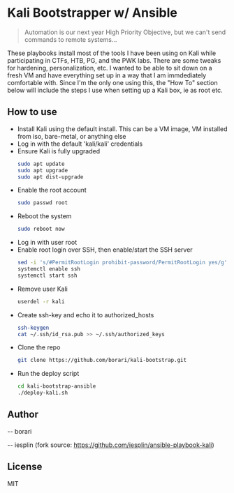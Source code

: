# Kali Bootstrapper w/ Ansible
>  Automation is our next year High Priority Objective, but we can't send commands to remote systems...

These playbooks install most of the tools I have been using on Kali while participating in CTFs, HTB, PG, and the PWK labs. There are some tweaks for hardening, personalization, etc. I wanted to be able to sit down on a fresh VM and have everything set up in a way that I am immdediately comfortable with. Since I'm the only one using this, the "How To" section below will include the steps I use when setting up a Kali box, ie as root etc.

How to use
-------

- Install Kali using the default install. This can be a VM image, VM installed from iso, bare-metal, or anything else
- Log in with the default 'kali/kali' credentials
- Ensure Kali is fully upgraded
    ```bash
    sudo apt update
    sudo apt upgrade
    sudo apt dist-upgrade
    ```
- Enable the root account
	```bash
	sudo passwd root
	```
- Reboot the system
    ```bash
    sudo reboot now
    ```
- Log in with user root
- Enable root login over SSH, then enable/start the SSH server
	```bash
	sed -i 's/#PermitRootLogin prohibit-password/PermitRootLogin yes/g' /etc/ssh/sshd_config
	systemctl enable ssh
	systemctl start ssh
	```
- Remove user Kali
	```bash
	userdel -r kali
	```
- Create ssh-key and echo it to authorized_hosts
	```bash
	ssh-keygen
	cat ~/.ssh/id_rsa.pub >> ~/.ssh/authorized_keys
	```
- Clone the repo
	```bash
	git clone https://github.com/borari/kali-bootstrap.git 
	```
- Run the deploy script
	```bash
	cd kali-bootstrap-ansible
	./deploy-kali.sh
	```

Author
-------
-- borari

-- iesplin (fork source: https://github.com/iesplin/ansible-playbook-kali)

License
-------

MIT
